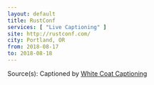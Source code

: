 ```yaml
---
layout: default
title: RustConf
services: [ "Live Captioning" ]
site: http://rustconf.com/
city: Portland, OR
from: 2018-08-17
to: 2018-08-18
---
```


Source(s): Captioned by [White Coat Captioning](http://www.whitecoatcaptioning.com/)
